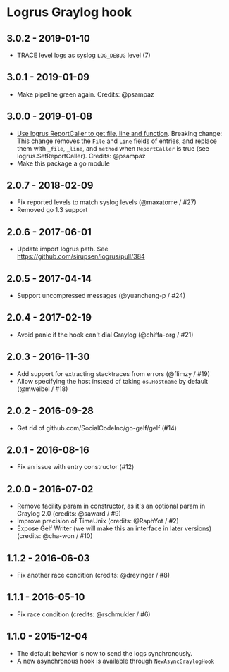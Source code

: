 # Logrus Graylog hook

## 3.0.2 - 2019-01-10

* TRACE level logs as syslog `LOG_DEBUG` level (7)

## 3.0.1 - 2019-01-09

* Make pipeline green again. Credits: @psampaz

## 3.0.0 - 2019-01-08

* [Use logrus ReportCaller to get file, line and function](https://github.com/gemnasium/logrus-graylog-hook/pull/39). Breaking change: This change removes the `File` and `Line` fields of entries, and replace them with `_file`, `_line`, and `method` when `ReportCaller` is true (see logrus.SetReportCaller). Credits: @psampaz
* Make this package a go module

## 2.0.7 - 2018-02-09

* Fix reported levels to match syslog levels (@maxatome / #27)
* Removed go 1.3 support

## 2.0.6 - 2017-06-01

* Update import logrus path. See https://github.com/sirupsen/logrus/pull/384

## 2.0.5 - 2017-04-14

* Support uncompressed messages (@yuancheng-p / #24)

## 2.0.4 - 2017-02-19

* Avoid panic if the hook can't dial Graylog (@chiffa-org / #21)

## 2.0.3 - 2016-11-30

* Add support for extracting stacktraces from errors (@flimzy / #19)
* Allow specifying the host instead of taking `os.Hostname` by default (@mweibel / #18)

## 2.0.2 - 2016-09-28

* Get rid of github.com/SocialCodeInc/go-gelf/gelf (#14)

## 2.0.1 - 2016-08-16

* Fix an issue with entry constructor (#12)

## 2.0.0 - 2016-07-02

* Remove facility param in constructor, as it's an optional param in Graylog 2.0 (credits: @saward / #9)
* Improve precision of TimeUnix (credits: @RaphYot / #2)
* Expose Gelf Writer (we will make this an interface in later versions) (credits: @cha-won / #10)

## 1.1.2 - 2016-06-03

* Fix another race condition (credits: @dreyinger / #8)

## 1.1.1 - 2016-05-10

* Fix race condition (credits: @rschmukler / #6)

## 1.1.0 - 2015-12-04

* The default behavior is now to send the logs synchronously.
* A new asynchronous hook is available through `NewAsyncGraylogHook`


